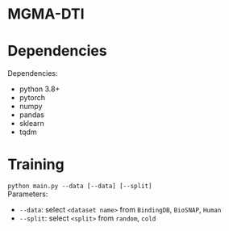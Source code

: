 # MGMA-DTI

# Dependencies

Dependencies: <br>
- python 3.8+  <br>
- pytorch  <br>
- numpy<br>
- pandas<br>
- sklearn<br>
- tqdm<br>

# Training
`python main.py --data [--data] [--split]`<br>
Parameters:<br>
- `--data`: select `<dataset name>` from `BindingDB`, `BioSNAP`, `Human`<br>
- `--split`: select `<split>` from `random`, `cold`<br>



